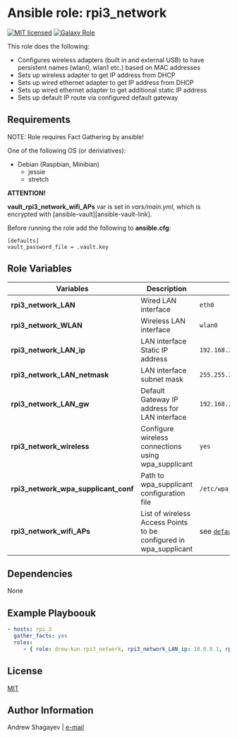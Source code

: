 Ansible role: rpi3_network
=========

[![MIT licensed][mit-badge]][mit-link]
[![Galaxy Role][role-badge]][galaxy-link]

This role does the following:

 - Configures wireless adapters (built in and external USB) to have persistent names (wlan0, wlan1 etc.) based on MAC addresses
 - Sets up wireless adapter to get IP address from DHCP
 - Sets up wired ethernet adapter to get IP address from DHCP
 - Sets up wired ethernet adapter to get additional static IP address
 - Sets up default IP route via configured default gateway

Requirements
------------

NOTE: Role requires Fact Gathering by ansible!

One of the following OS (or deriviatives):
 - Debian (Raspbian, Minibian)
   - jessie
   - stretch

**ATTENTION!**

**vault_rpi3_network_wifi_APs** var is set in *vars/main.yml*,
which is encrypted with [ansible-vault][ansible-vault-link].

Before running the role add the following to **ansible.cfg**:

    [defaults]
    vault_password_file = .vault.key

Role Variables
--------------
| Variables | Description | Default|
|-----------|-------------|--------|
| **rpi3_network_LAN** | Wired LAN interface | `eth0` |
| **rpi3_network_WLAN** | Wireless LAN interface | `wlan0` |
| **rpi3_network_LAN_ip** | LAN interface Static IP address | `192.168.2.2` |
| **rpi3_network_LAN_netmask** | LAN interface subnet mask | `255.255.255.0` |
| **rpi3_network_LAN_gw** | Default Gateway IP address for LAN interface | `192.168.2.1` |
| **rpi3_network_wireless** | Configure wireless connections using wpa_supplicant | `yes` |
| **rpi3_network_wpa_supplicant_conf** | Path to wpa_supplicant configuration file | `/etc/wpa_supplicant/wpa_supplicant.conf` |
| **rpi3_network_wifi_APs** | List of wireless Access Points to be configured in wpa_supplicant | see [`defaults/main.yml`](defaults/main.yml) |

Dependencies
------------

None

Example Playboouk
----------------

```yaml
- hosts: rpi_3
  gather_facts: yes
  roles:
     - { role: drew-kun.rpi3_network, rpi3_network_LAN_ip: 10.0.0.1, rpi3_network_LAN: 10.0.0.254 }
```

License
-------

[MIT][mit-link]

Author Information
------------------

Andrew Shagayev | [e-mail](mailto:drewshg@gmail.com)

[role-badge]: https://img.shields.io/badge/role-drew--kun.rpi3__network-green.svg
[galaxy-link]: https://galaxy.ansible.com/drew-kun/rpi3_network/
[mit-badge]: https://img.shields.io/badge/license-MIT-blue.svg
[mit-link]: https://raw.githubusercontent.com/drew-kun/ansible-rpi3_network/master/LICENSE
